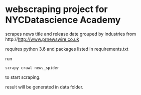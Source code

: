 # webscraping project for NYCDatascience Academy

scrapes news title and release date grouped by industries from http://http://www.prnewswire.co.uk

requires python 3.6 and packages listed in requirements.txt

run

	scrapy crawl news_spider

to start scraping.

result will be generated in data folder.


